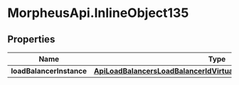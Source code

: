 # MorpheusApi.InlineObject135

## Properties

Name | Type | Description | Notes
------------ | ------------- | ------------- | -------------
**loadBalancerInstance** | [**ApiLoadBalancersLoadBalancerIdVirtualServersLoadBalancerInstance**](ApiLoadBalancersLoadBalancerIdVirtualServersLoadBalancerInstance.md) |  | [optional] 


